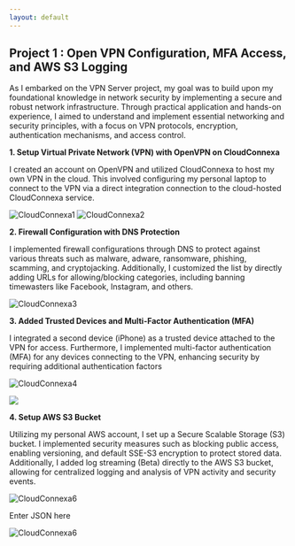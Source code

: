 ```yaml
---
layout: default
---
```


## Project 1 : Open VPN Configuration, MFA Access, and AWS S3 Logging

As I embarked on the VPN Server project, my goal was to build upon my foundational knowledge in network security by implementing a secure and robust network infrastructure. Through practical application and hands-on experience, I aimed to understand and implement essential networking and security principles, with a focus on VPN protocols, encryption, authentication mechanisms, and access control.



**1. Setup Virtual Private Network (VPN) with OpenVPN on CloudConnexa**

I created an account on OpenVPN and utilized CloudConnexa to host my own VPN in the cloud. This involved configuring my personal laptop to connect to the VPN via a direct integration connection to the cloud-hosted CloudConnexa service.

![CloudConnexa1](https://drive.google.com/thumbnail?id=1ECHHK8ncuhoggGLyDcdouGNbrM0W8Wny)
![CloudConnexa2](https://drive.google.com/thumbnail?id=15Ya_u6Hyt9lgaFMllXEk64UcwT40eD3e)

**2. Firewall Configuration with DNS Protection**

I implemented firewall configurations through DNS to protect against various threats such as malware, adware, ransomware, phishing, scamming, and cryptojacking. Additionally, I customized the list by directly adding URLs for allowing/blocking categories, including banning timewasters like Facebook, Instagram, and others.

![CloudConnexa3](https://drive.google.com/thumbnail?id=1yDueXD6vkwxZqPUh4YbEWN7D5TXcdkzf)

**3. Added Trusted Devices and Multi-Factor Authentication (MFA)**

I integrated a second device (iPhone) as a trusted device attached to the VPN for access. Furthermore, I implemented multi-factor authentication (MFA) for any devices connecting to the VPN, enhancing security by requiring additional authentication factors

![CloudConnexa4](https://drive.google.com/?id=1dBApK1Zz1qRHua2volz0z12yhhvi3Tx4)

<a href="https://lh3.googleusercontent.com/drive-viewer/AKGpihZL8WCtcgXhuUYtg7BvpOdx6pGf45A5tjEDuvWjWvHOfCoJV1Yvy9XhJA-2ZmsuJW2y5O7ySH5EOYplD_jmGhCDOaBBm3571w=s1600-rw-v1?source=screenshot.guru"> <img src="https://lh3.googleusercontent.com/drive-viewer/AKGpihZL8WCtcgXhuUYtg7BvpOdx6pGf45A5tjEDuvWjWvHOfCoJV1Yvy9XhJA-2ZmsuJW2y5O7ySH5EOYplD_jmGhCDOaBBm3571w=s1600-rw-v1" /> </a>

**4. Setup AWS S3 Bucket**

Utilizing my personal AWS account, I set up a Secure Scalable Storage (S3) bucket. I implemented security measures such as blocking public access, enabling versioning, and default SSE-S3 encryption to protect stored data. Additionally, I added log streaming (Beta) directly to the AWS S3 bucket, allowing for centralized logging and analysis of VPN activity and security events.

![CloudConnexa6](https://drive.google.com/uc?export=view&id=1-QwaHvSURvS_TXMPyIQ3KQep8hM-rNNg)

Enter JSON here

![CloudConnexa6](https://drive.google.com/uc?export=view&id=17NXz7lodHpZiQVXWfn9UFiYY0WkLozxr)
